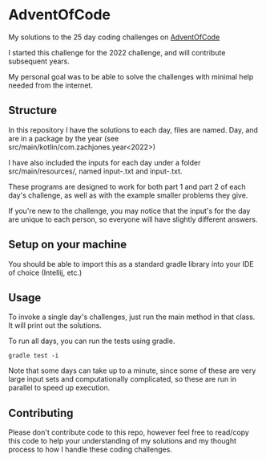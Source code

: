 # AdventOfCode
My solutions to the 25 day coding challenges on [AdventOfCode](https://adventofcode.com/)

I started this challenge for the 2022 challenge, and will contribute subsequent years.

My personal goal was to be able to solve the challenges with minimal help needed from the internet.

## Structure
In this repository I have the solutions to each day, files are named. Day<X>, and are in a package by the year
(see src/main/kotlin/com.zachjones.year<2022>)

I have also included the inputs for each day under a folder src/main/resources/<year>, named
input-<day>.txt and input-<example>.txt.

These programs are designed to work for both part 1 and part 2 of each day's challenge, as well as
with the example smaller problems they give.

If you're new to the challenge, you may notice that the input's for the day are unique to each person,
so everyone will have slightly different answers.

## Setup on your machine
You should be able to import this as a standard gradle library into your IDE of choice (Intellij, etc.)

## Usage

To invoke a single day's challenges, just run the main method in that class. It will print out the solutions.

To run all days, you can run the tests using gradle.
```shell
gradle test -i
```

Note that some days can take up to a minute, since some of these are very large input sets and computationally
complicated, so these are run in parallel to speed up execution.

## Contributing
Please don't contribute code to this repo, however feel free to read/copy this code to help your understanding
of my solutions and my thought process to how I handle these coding challenges.